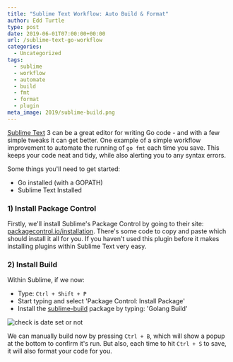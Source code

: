 ```yaml
---
title: "Sublime Text Workflow: Auto Build & Format"
author: Edd Turtle
type: post
date: 2019-06-01T07:00:00+00:00
url: /sublime-text-go-workflow
categories:
  - Uncategorized
tags:
  - sublime
  - workflow
  - automate
  - build
  - fmt
  - format
  - plugin
meta_image: 2019/sublime-build.png
---
```


[Sublime Text](https://www.sublimetext.com/) 3 can be a great editor for writing Go code - and with a few simple tweaks it can get better. One example of a simple workflow improvement to automate the running of `go fmt` each time you save. This keeps your code neat and tidy, while also alerting you to any syntax errors.

Some things you'll need to get started:

* Go installed (with a GOPATH) 
* Sublime Text Installed

### 1) Install Package Control

Firstly, we'll install Sublime's Package Control by going to their site: [packagecontrol.io/installation](https://packagecontrol.io/installation). There's some code to copy and paste which should install it all for you. If you haven't used this plugin before it makes installing plugins within Sublime Text very easy.

### 2) Install Build

Within Sublime, if we now: 

* Type: `Ctrl + Shift + P`
* Start typing and select 'Package Control: Install Package'
* Install the [sublime-build](https://github.com/golang/sublime-build) package by typing: 'Golang Build'

![check is date set or not](/img/2019/sublime-build.png)

We can manually build now by pressing `Ctrl + B`, which will show a popup at the bottom to confirm it's run. But also, each time to hit `Ctrl + S` to save, it will also format your code for you.